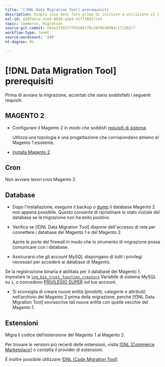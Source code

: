 ```yaml
---
title: '[!DNL Data Migration Tool] prerequisiti'
description: Scopri cosa devi fare prima di iniziare a utilizzare il [!DNL Data Migration Tool] trasferire dati tra il Magento 1 e il Magento 2.
exl-id: 42dfa1ca-41ed-453d-a3e4-41ff36817ca3
topic: Commerce, Migration
source-git-commit: e83e2359377f03506178c28f8b30993c172282c7
workflow-type: tm+mt
source-wordcount: '249'
ht-degree: 0%

---
```


# [!DNL Data Migration Tool] prerequisiti

Prima di avviare la migrazione, accertati che siano soddisfatti i seguenti requisiti.

## MAGENTO 2

* Configurare il Magento 2 in modo che soddisfi [requisiti di sistema](../../installation/system-requirements.md).

  Utilizza una topologia e una progettazione che corrispondano almeno al Magento 1 esistente.

* [Installa Magento 2](../../installation/overview.md).

## Cron

Non avviare lavori cron Magento 2.

## Database

* Dopo l&#39;installazione, eseguire il backup o [dump](https://dev.mysql.com/doc/refman/8.0/en/mysqldump.html) il database Magento 2 non appena possibile. Questo consente di ripristinare lo stato iniziale del database se la migrazione non ha esito positivo.

* Verifica se [!DNL Data Migration Tool] dispone dell&#39;accesso di rete per connettere i database del Magento 1 e del Magento 2.

  Aprire le porte del firewall in modo che lo strumento di migrazione possa comunicare con i database.

* Assicurarsi che gli account MySQL dispongano di tutti i privilegi necessari per accedere ai database di Magento.

Se la registrazione binaria è abilitata per il database del Magento 1, impostare la [`log_bin_trust_function_creators`](https://dev.mysql.com/doc/refman/5.7/en/server-system-variables.html#sysvar_log_bin_trust_function_creators) Variabile di sistema MySQL su `1`, o concedono [PRIVILEGIO SUPER](https://dev.mysql.com/doc/refman/5.7/en/privileges-provided.html#priv_super) sul tuo account.

* Si sconsiglia di creare nuove entità (prodotti, categorie e attributi) nell’archivio del Magento 2 prima della migrazione, perché [!DNL Data Migration Tool] sovrascrive tali nuove entità con quelle vecchie del Magento 1.

## Estensioni

Migra il codice dell’estensione del Magento 1 al Magento 2.

Per trovare le versioni più recenti delle estensioni, visita [!DNL [Commerce Marketplace]](https://marketplace.magento.com/) o contatta il provider di estensioni.

È inoltre possibile utilizzare [!DNL [Code Migration Tool]](https://github.com/magento-commerce/code-migration/blob/develop/README.md).
